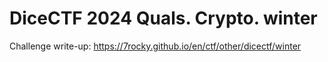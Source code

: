# DiceCTF 2024 Quals. Crypto. winter

Challenge write-up: https://7rocky.github.io/en/ctf/other/dicectf/winter